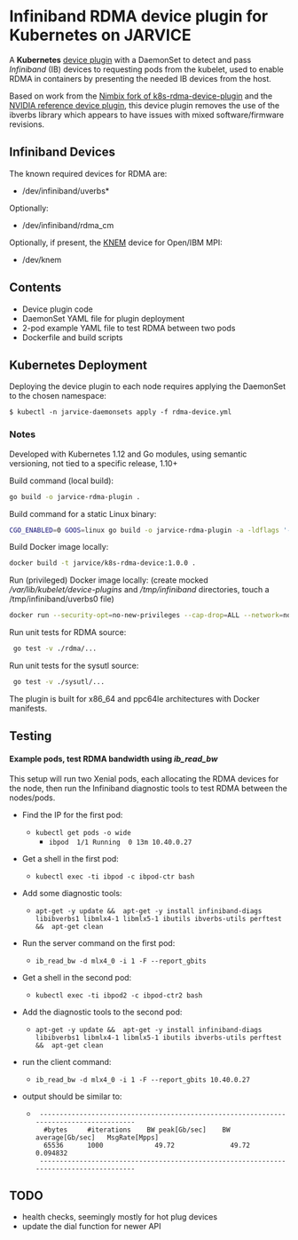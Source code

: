 # Infiniband RDMA device plugin for Kubernetes on JARVICE

A **Kubernetes** [device plugin](https://kubernetes.io/docs/concepts/extend-kubernetes/compute-storage-net/device-plugins/) 
with a DaemonSet to detect and pass _Infiniband_ (IB) devices to requesting pods from the kubelet, 
used to enable RDMA in containers by presenting the needed IB devices from the host.

Based on work from the [Nimbix fork of k8s-rdma-device-plugin](https://github.com/nimbix/k8s-rdma-device-plugin) 
and the [NVIDIA reference device plugin](https://github.com/NVIDIA/k8s-device-plugin), this device plugin removes the use
of the ibverbs library which appears to have issues with mixed software/firmware revisions.

## Infiniband Devices
The known required devices for RDMA are:
* /dev/infiniband/uverbs*
  
Optionally:
* /dev/infiniband/rdma_cm

Optionally, if present, the [KNEM](http://knem.gforge.inria.fr/) device for Open/IBM MPI:
* /dev/knem

## Contents
* Device plugin code
* DaemonSet YAML file for plugin deployment
* 2-pod example YAML file to test RDMA between two pods
* Dockerfile and build scripts

## Kubernetes Deployment
Deploying the device plugin to each node requires applying the DaemonSet to the chosen namespace:
```
$ kubectl -n jarvice-daemonsets apply -f rdma-device.yml
```

### Notes
Developed with Kubernetes 1.12 and Go modules, using semantic versioning, not tied to a specific release, 1.10+

Build command (local build):
```bash
go build -o jarvice-rdma-plugin .
```

Build command for a static Linux binary:
```bash
CGO_ENABLED=0 GOOS=linux go build -o jarvice-rdma-plugin -a -ldflags '-extldflags "-static"' .
```

Build Docker image locally:
```bash
docker build -t jarvice/k8s-rdma-device:1.0.0 .
```

Run (privileged) Docker image locally:
(create mocked */var/lib/kubelet/device-plugins* and */tmp/infiniband* directories, touch a /tmp/infiniband/uverbs0 file)
```bash
docker run --security-opt=no-new-privileges --cap-drop=ALL --network=none -it -v /var/lib/kubelet/device-plugins:/var/lib/kubelet/device-plugins -v /tmp/infiniband:/dev/infiniband  jarvice/k8s-rdma-device:1.0.0
```

Run unit tests for RDMA source:
```bash
 go test -v ./rdma/...
```

Run unit tests for the sysutl source:
```bash
 go test -v ./sysutl/...
```

The plugin is built for x86_64 and ppc64le architectures with Docker manifests.

## Testing

#### Example pods, test RDMA bandwidth using *ib_read_bw*
This setup will run two Xenial pods, each allocating the RDMA devices for the node, 
then run the Infiniband diagnostic tools to test RDMA between the nodes/pods.

* Find the IP for the first pod:
  * `kubectl get pods -o wide`
    * `ibpod  1/1 Running  0 13m 10.40.0.27`

* Get a shell in the first pod:
  * `kubectl exec -ti ibpod -c ibpod-ctr bash`

* Add some diagnostic tools:
  * `apt-get -y update && 
apt-get -y install infiniband-diags libibverbs1 libmlx4-1 libmlx5-1 ibutils ibverbs-utils perftest && 
apt-get clean`

* Run the server command on the first pod:
  * `ib_read_bw -d mlx4_0 -i 1 -F --report_gbits`

* Get a shell in the second pod:
  * `kubectl exec -ti ibpod2 -c ibpod-ctr2 bash`

* Add the diagnostic tools to the second pod:
  * `apt-get -y update && 
apt-get -y install infiniband-diags libibverbs1 libmlx4-1 libmlx5-1 ibutils ibverbs-utils perftest && 
apt-get clean`

* run the client command:
  * `ib_read_bw -d mlx4_0 -i 1 -F --report_gbits 10.40.0.27`
  
* output should be similar to:
  *      ---------------------------------------------------------------------------------------
          #bytes     #iterations    BW peak[Gb/sec]    BW average[Gb/sec]   MsgRate[Mpps]
          65536      1000             49.72              49.72  		   0.094832
         ---------------------------------------------------------------------------------------
     
## TODO
* health checks, seemingly mostly for hot plug devices
* update the dial function for newer API
